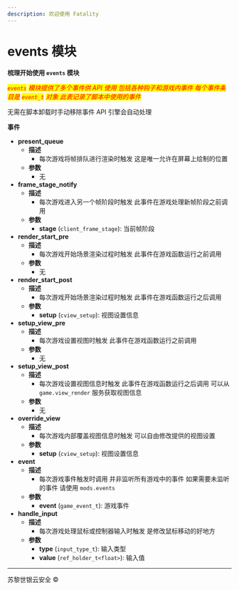 ```yaml
---
description: 欢迎使用 Fatality
---
```


# events 模块

**梳理开始使用 `events` 模块**

_<mark style="color:red;">`events`</mark> <mark style="color:red;"></mark><mark style="color:red;">模块提供了多个事件供 API 使用 包括各种钩子和游戏内事件 每个事件条目是</mark> <mark style="color:red;"></mark><mark style="color:red;">`event_t`</mark> <mark style="color:red;"></mark><mark style="color:red;">对象 此表记录了脚本中使用的事件</mark>_

无需在脚本卸载时手动移除事件 API 引擎会自动处理

**事件**

* **present\_queue**
  * **描述**
    * 每次游戏将帧排队进行渲染时触发 这是唯一允许在屏幕上绘制的位置
  * **参数**
    * 无
* **frame\_stage\_notify**
  * **描述**
    * 每次游戏进入另一个帧阶段时触发 此事件在游戏处理新帧阶段之前调用
  * **参数**
    * **stage** (`client_frame_stage`): 当前帧阶段
* **render\_start\_pre**
  * **描述**
    * 每次游戏开始场景渲染过程时触发 此事件在游戏函数运行之前调用
  * **参数**
    * 无
* **render\_start\_post**
  * **描述**
    * 每次游戏开始场景渲染过程时触发 此事件在游戏函数运行之后调用
  * **参数**
    * **setup** (`cview_setup`): 视图设置信息
* **setup\_view\_pre**
  * **描述**
    * 每次游戏设置视图时触发 此事件在游戏函数运行之前调用
  * **参数**
    * 无
* **setup\_view\_post**
  * **描述**
    * 每次游戏设置视图信息时触发 此事件在游戏函数运行之后调用 可以从 `game.view_render` 服务获取视图信息
  * **参数**
    * 无
* **override\_view**
  * **描述**
    * 每次游戏内部覆盖视图信息时触发 可以自由修改提供的视图设置
  * **参数**
    * **setup** (`cview_setup`): 视图设置信息
* **event**
  * **描述**
    * 每次游戏事件触发时调用 并非监听所有游戏中的事件 如果需要未监听的事件 请使用 `mods.events`
  * **参数**
    * **event** (`game_event_t`): 游戏事件
* **handle\_input**
  * **描述**
    * 每次游戏处理鼠标或控制器输入时触发 是修改鼠标移动的好地方
  * **参数**
    * **type** (`input_type_t`): 输入类型
    * **value** (`ref_holder_t<float>`): 输入值

***

苏黎世银云安全 ©
